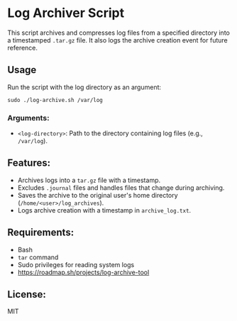 # Log Archiver Script

This script archives and compresses log files from a specified directory into a timestamped `.tar.gz` file. It also logs the archive creation event for future reference.

## Usage

Run the script with the log directory as an argument:

    sudo ./log-archive.sh /var/log

### Arguments:
- `<log-directory>`: Path to the directory containing log files (e.g., `/var/log`).

## Features:
- Archives logs into a `tar.gz` file with a timestamp.
- Excludes `.journal` files and handles files that change during archiving.
- Saves the archive to the original user's home directory (`/home/<user>/log_archives`).
- Logs archive creation with a timestamp in `archive_log.txt`.

## Requirements:
- Bash
- `tar` command
- Sudo privileges for reading system logs
- https://roadmap.sh/projects/log-archive-tool

## License:
MIT
